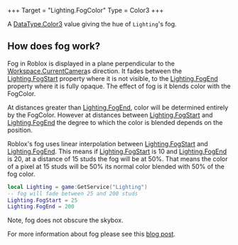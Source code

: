 +++
Target = "Lighting.FogColor"
Type = Color3
+++

A [DataType.Color3](https://developer.roblox.com/search#stq=Color3) value giving the hue of `Lighting`'s fog.## How does fog work?Fog in Roblox is displayed in a plane perpendicular to the [Workspace.CurrentCamera](https://developer.roblox.com/api-reference/property/Workspace/CurrentCamera)s direction. It fades between the [Lighting.FogStart](https://developer.roblox.com/api-reference/property/Lighting/FogStart) property where it is not visible, to the [Lighting.FogEnd](https://developer.roblox.com/api-reference/property/Lighting/FogEnd) property where it is fully opaque. The effect of fog is it blends color with the FogColor.At distances greater than [Lighting.FogEnd](https://developer.roblox.com/api-reference/property/Lighting/FogEnd), color will be determined entirely by the FogColor. However at distances between [Lighting.FogStart](https://developer.roblox.com/api-reference/property/Lighting/FogStart) and [Lighting.FogEnd](https://developer.roblox.com/api-reference/property/Lighting/FogEnd) the degree to which the color is blended depends on the position.Roblox's fog uses linear interpolation between [Lighting.FogStart](https://developer.roblox.com/api-reference/property/Lighting/FogStart) and [Lighting.FogEnd](https://developer.roblox.com/api-reference/property/Lighting/FogEnd). This means if [Lighting.FogStart](https://developer.roblox.com/api-reference/property/Lighting/FogStart) is 10 and [Lighting.FogEnd](https://developer.roblox.com/api-reference/property/Lighting/FogEnd) is 20, at a distance of 15 studs the fog will be at 50%. That means the color of a pixel at 15 studs will be 50% its normal color blended with 50% of the fog color.```lualocal Lighting = game:GetService("Lighting")-- fog will fade between 25 and 200 studsLighting.FogStart = 25Lighting.FogEnd = 200```Note, fog does not obscure the skybox.For more information about fog please see this [blog post][1].[1]: https://blog.roblox.com/2011/12/roblox-secrets-revealed-fog-blog/